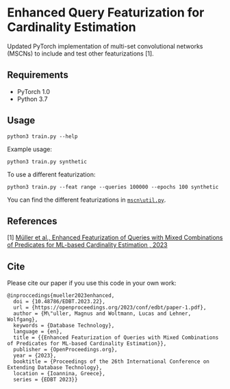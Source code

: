 Enhanced Query Featurization for Cardinality Estimation
====

Updated PyTorch implementation of multi-set convolutional networks (MSCNs) to include and test other featurizations [1].

## Requirements

  * PyTorch 1.0
  * Python 3.7

## Usage

```python3 train.py --help```

Example usage:

```python3 train.py synthetic```

To use a different featurization:

```python3 train.py --feat range --queries 100000 --epochs 100 synthetic```

You can find the different featurizations in [`mscn\util.py`](https://github.com/lucaswo/queryfeaturizations/blob/master/mscn/util.py).

## References

[1] [Müller et al., Enhanced Featurization of Queries with Mixed Combinations of Predicates for ML-based Cardinality Estimation
, 2023](https://doi.org/10.48786/edbt.2023.22)

## Cite

Please cite our paper if you use this code in your own work:

```
@inproccedings{mueller2023enhanced, 
  doi = {10.48786/EDBT.2023.22}, 
  url = {https://openproceedings.org/2023/conf/edbt/paper-1.pdf}, 
  author = {M\"uller, Magnus and Woltmann, Lucas and Lehner, Wolfgang}, 
  keywords = {Database Technology}, 
  language = {en}, 
  title = {{Enhanced Featurization of Queries with Mixed Combinations of Predicates for ML-based Cardinality Estimation}}, 
  publisher = {OpenProceedings.org}, 
  year = {2023}, 
  booktitle = {Proceedings of the 26th International Conference on Extending Database Technology}, 
  location = {Ioannina, Greece},
  series = {EDBT 2023}} 
```
